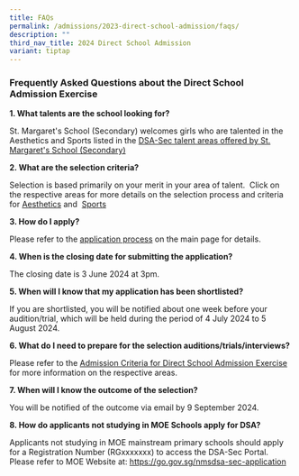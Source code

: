 ```yaml
---
title: FAQs
permalink: /admissions/2023-direct-school-admission/faqs/
description: ""
third_nav_title: 2024 Direct School Admission
variant: tiptap
---
```

<h3><strong>Frequently Asked Questions about the Direct School Admission Exercise</strong></h3>
<p><strong>1. What talents are the school looking for?</strong>
</p>
<p>St. Margaret's School (Secondary) welcomes girls who are talented in the
Aesthetics and Sports listed in the <a href="https://stmargaretssec.moe.edu.sg/admission/2024-direct-school-admission-exercise-dsa-sec/" rel="noopener noreferrer nofollow" target="_blank">DSA-Sec talent areas offered by St. Margaret's School (Secondary)</a>
</p>
<p><strong>2. What are the selection criteria?</strong>
</p>
<p>Selection is based primarily on your merit in your area of talent.&nbsp;
Click on the respective areas for more details on the selection process
and criteria for&nbsp;<a href="https://stmargaretssec.moe.edu.sg/admissions/2024-direct-school-admission/aestheticstalentareas/" rel="noopener noreferrer nofollow" target="_blank">Aesthetics</a>&nbsp;and&nbsp;
<a href="https://stmargaretssec.moe.edu.sg/admissions/2024-direct-school-admission/sportstalentareas/" rel="noopener noreferrer nofollow" target="_blank">Sports</a>
</p>
<p><strong>3. How do I apply?</strong>
</p>
<p>Please refer to the&nbsp;<a href="https://stmargaretssec.moe.edu.sg/admission/2024-direct-school-admission-exercise-dsa-sec/" rel="noopener noreferrer nofollow" target="_blank">application process</a> on
the main page&nbsp;for details.</p>
<p><strong>4. When is the closing date for submitting the application?</strong>
</p>
<p>The closing date is 3 June 2024 at 3pm.</p>
<p><strong>5. When will I know that my application has been shortlisted?</strong>
</p>
<p>If you are shortlisted, you will be notified about one week&nbsp;before
your audition/trial, which will be held during the period of 4 July 2024
to 5 August 2024.</p>
<p><strong>6. What do I need to prepare for the selection auditions/trials/interviews?</strong>
</p>
<p>Please refer to the <a href="https://stmargaretssec.moe.edu.sg/admission-criteria-for-direct-school-admission-exercise/" rel="noopener noreferrer nofollow" target="_blank">Admission Criteria for Direct School Admission Exercise</a> for
more information on the respective areas.</p>
<p><strong>7. When will I know the outcome of the selection?</strong>
</p>
<p>You will be notified of the outcome via email by 9 September 2024.</p>
<p><strong>8. How do applicants not studying in MOE Schools apply for DSA?</strong>
</p>
<p>Applicants not studying in MOE mainstream primary schools should apply
for a Registration Number (RGxxxxxxx) to access the DSA-Sec Portal. Please
refer to MOE Website at: <a href="https://go.gov.sg/nmsdsa-sec-application" rel="noopener noreferrer nofollow" target="_blank">https://go.gov.sg/nmsdsa-sec-application</a>
</p>